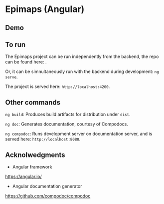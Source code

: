 # Epimaps (Angular)

## Demo



## To run

The Epimaps project can be run independently from the backend, the repo can be found here: . 

Or, it can be simnultaneously run with the backend during development: `ng serve`. 

The project is served here: `http://localhost:4200`. 

## Other commands

`ng build`: Produces build artifacts for distribution under `dist`.

`ng doc`: Generates documentation, courtesy of Compodocs.

`ng compodoc`: Runs development server on documentation server, and is served here: `http://localhost:8080`. 

## Acknolwedgments

- Angular framework

https://angular.io/

- Angular documentation generator

https://github.com/compodoc/compodoc
